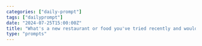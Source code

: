 ```yaml
---
categories: ["daily-prompt"]
tags: ["dailyprompt"]
date: "2024-07-25T15:00:00Z"
title: "What's a new restaurant or food you've tried recently and would recommend?"
type: "prompts"
---
```

